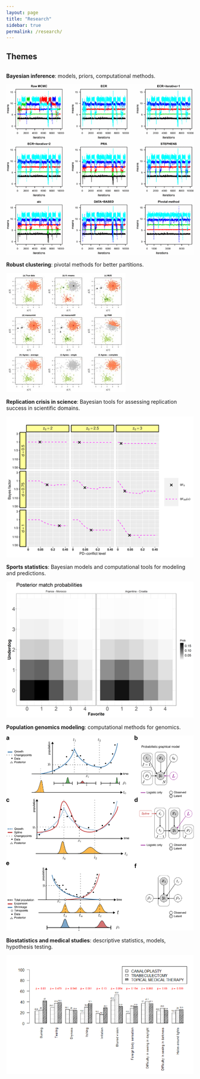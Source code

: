 ```yaml
---
layout: page
title: "Research"
sidebar: true
permalink: /research/
---
```


## Themes 

<div class="two-columns">
  <div class="column">
     <p>
     <strong>Bayesian inference</strong>: models, priors,  computational methods.
    </p>
<img src="/ls.png" alt="bayesian" class="image-uniform">
  </div>
  <div class="column">
    <p>
     <strong>Robust clustering</strong>: pivotal methods for better partitions.
    </p>
   <img src="/cl.jpg" alt="clustering" class="image-uniform">
  </div>
</div>



<div class="two-columns">
  <div class="column">
     <p>
     <strong>Replication crisis in science</strong>: Bayesian tools for assessing replication success in scientific domains.
    </p>
 <img src="/rs.png" alt="replication" class="image-uniform">
  </div>
<div class="column">
  <p>
   <strong>Sports statistics</strong>: Bayesian models and computational tools for modeling and predictions.
   </p>
   <img src="/football.png" alt="football" class="image-uniform">
  </div>
</div>


<div class="two-columns">
  <div class="column">
     <p>
     <strong>Population genomics modeling</strong>: computational methods for genomics.
    </p>
<img src="/bipod.png" alt="bipod" class="image-uniform">
  </div>
<div class="column">
    <p>
     <strong>Biostatistics and medical studies</strong>: descriptive statistics, models, hypothesis testing.
    </p>
  <img src="/barplot.png" alt="barplot" class="image-uniform">
  </div>
</div>


